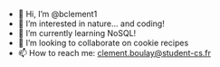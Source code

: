 - 👋 Hi, I’m @bclement1
- 👀 I’m interested in nature... and coding!
- 🌱 I’m currently learning NoSQL!
- 💞️ I’m looking to collaborate on cookie recipes
- 📫 How to reach me: clement.boulay@student-cs.fr

<!---
bclement1/bclement1 is a ✨ special ✨ repository because its `README.md` (this file) appears on your GitHub profile.
You can click the Preview link to take a look at your changes.
--->
